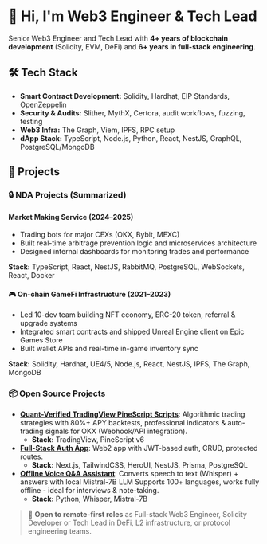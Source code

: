 # 👋 Hi, I'm Web3 Engineer & Tech Lead

Senior Web3 Engineer and Tech Lead with **4+ years of blockchain development** (Solidity, EVM, DeFi) and **6+ years in full-stack engineering**.

## 🛠 Tech Stack

- **Smart Contract Development:** Solidity, Hardhat, EIP Standards, OpenZeppelin
- **Security & Audits:** Slither, MythX, Certora, audit workflows, fuzzing, testing
- **Web3 Infra:** The Graph, Viem, IPFS, RPC setup
- **dApp Stack:** TypeScript, Node.js, Python, React, NestJS, GraphQL, PostgreSQL/MongoDB

## 🚀 Projects

### 🔒 NDA Projects (Summarized)

#### Market Making Service (2024–2025)
- Trading bots for major CEXs (OKX, Bybit, MEXC)
- Built real-time arbitrage prevention logic and microservices architecture
- Designed internal dashboards for monitoring trades and performance

**Stack:** TypeScript, React, NestJS, RabbitMQ, PostgreSQL, WebSockets, React, Docker

#### 🎮 On-chain GameFi Infrastructure (2021–2023)
- Led 10-dev team building NFT economy, ERC-20 token, referral & upgrade systems
- Integrated smart contracts and shipped Unreal Engine client on Epic Games Store
- Built wallet APIs and real-time in-game inventory sync

**Stack:** Solidity, Hardhat, UE4/5, Node.js, React, NestJS, IPFS, The Graph, MongoDB

### 📦 Open Source Projects

- [**Quant-Verified TradingView PineScript Scripts**](https://github.com/ophickedo/tradingview-pine-scripts): Algorithmic trading strategies with 80%+ APY backtests, professional indicators & auto-trading signals for OKX (Webhook/API integration).
  - **Stack:** TradingView, PineScript v6 
- [**Full-Stack Auth App**](https://github.com/ophickedo/full-stack-example): Web2 app with JWT-based auth, CRUD, protected routes.
  - **Stack:** Next.js, TailwindCSS, HeroUI, NestJS, Prisma, PostgreSQL
- [**Offline Voice Q&A Assistant**](https://github.com/ophickedo/telegram-voice-qna-llm): Converts speech to text (Whisper) + answers with local Mistral-7B LLM Supports 100+ languages, works fully offline - ideal for interviews & note-taking.
  - **Stack:** Python, Whisper, Mistral-7B

<!-- ## 📫 Let's Connect
- [LinkedIn](https://linkedin.com/in/yourprofile)  
- [Email](mailto:you@example.com)
-->

> 👀 **Open to remote-first roles** as Full-stack Web3 Engineer, Solidity Developer or Tech Lead in DeFi, L2 infrastructure, or protocol engineering teams.

